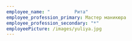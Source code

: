 ```yaml
---
employee_name: "         Рита"
employee_profession_primary: Мастер маникюра
employee_profession_secondary: "*"
employeePicture: /images/yuliya.jpg
---
```

